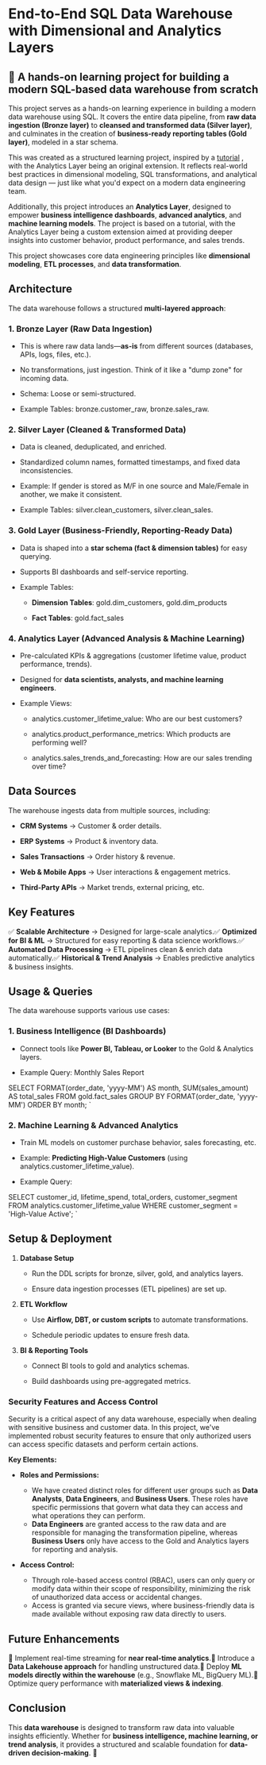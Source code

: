 # End-to-End SQL Data Warehouse with Dimensional and Analytics Layers

## 🚀 A hands-on learning project for building a modern SQL-based data warehouse from scratch

This project serves as a hands-on learning experience in building a modern data warehouse using SQL. It covers the entire data pipeline, from **raw data ingestion (Bronze layer)** to **cleansed and transformed data (Silver layer)**, and culminates in the creation of **business-ready reporting tables (Gold layer)**, modeled in a star schema. 

This was created as a structured learning project, inspired by a [tutorial](https://www.youtube.com/watch?v=9GVqKuTVANE) , with the Analytics Layer being an original extension. It reflects real-world best practices in dimensional modeling, SQL transformations, and analytical data design — just like what you'd expect on a modern data engineering team.
 
Additionally, this project introduces an **Analytics Layer**, designed to empower **business intelligence dashboards**, **advanced analytics**, and **machine learning models**. The project is based on a tutorial, with the Analytics Layer being a custom extension aimed at providing deeper insights into customer behavior, product performance, and sales trends.

This project showcases core data engineering principles like **dimensional modeling**, **ETL processes**, and **data transformation**.

Architecture
------------

The data warehouse follows a structured **multi-layered approach**:

### 1\. **Bronze Layer (Raw Data Ingestion)**

*   This is where raw data lands—**as-is** from different sources (databases, APIs, logs, files, etc.).
    
*   No transformations, just ingestion. Think of it like a "dump zone" for incoming data.
    
*   Schema: Loose or semi-structured.
    
*   Example Tables: bronze.customer\_raw, bronze.sales\_raw.
    

### 2\. **Silver Layer (Cleaned & Transformed Data)**

*   Data is cleaned, deduplicated, and enriched.
    
*   Standardized column names, formatted timestamps, and fixed data inconsistencies.
    
*   Example: If gender is stored as M/F in one source and Male/Female in another, we make it consistent.
    
*   Example Tables: silver.clean\_customers, silver.clean\_sales.
    

### 3\. **Gold Layer (Business-Friendly, Reporting-Ready Data)**

*   Data is shaped into a **star schema (fact & dimension tables)** for easy querying.
    
*   Supports BI dashboards and self-service reporting.
    
*   Example Tables:
    
    *   **Dimension Tables**: gold.dim\_customers, gold.dim\_products
        
    *   **Fact Tables**: gold.fact\_sales
        

### 4\. **Analytics Layer (Advanced Analysis & Machine Learning)**

*   Pre-calculated KPIs & aggregations (customer lifetime value, product performance, trends).
    
*   Designed for **data scientists, analysts, and machine learning engineers**.
    
*   Example Views:
    
    *   analytics.customer\_lifetime\_value: Who are our best customers?
        
    *   analytics.product\_performance\_metrics: Which products are performing well?
        
    *   analytics.sales\_trends\_and\_forecasting: How are our sales trending over time?
        

Data Sources
------------

The warehouse ingests data from multiple sources, including:

*   **CRM Systems** → Customer & order details.
    
*   **ERP Systems** → Product & inventory data.
    
*   **Sales Transactions** → Order history & revenue.
    
*   **Web & Mobile Apps** → User interactions & engagement metrics.
    
*   **Third-Party APIs** → Market trends, external pricing, etc.
    

Key Features
------------

✅ **Scalable Architecture** → Designed for large-scale analytics.✅ **Optimized for BI & ML** → Structured for easy reporting & data science workflows.✅ **Automated Data Processing** → ETL pipelines clean & enrich data automatically.✅ **Historical & Trend Analysis** → Enables predictive analytics & business insights.

Usage & Queries
---------------

The data warehouse supports various use cases:

### **1\. Business Intelligence (BI Dashboards)**

*   Connect tools like **Power BI, Tableau, or Looker** to the Gold & Analytics layers.
    
*   Example Query: Monthly Sales Report
    

 SELECT FORMAT(order_date, 'yyyy-MM') AS month, SUM(sales_amount) AS total_sales  FROM gold.fact_sales  GROUP BY FORMAT(order_date, 'yyyy-MM')  ORDER BY month;   `

### **2\. Machine Learning & Advanced Analytics**

*   Train ML models on customer purchase behavior, sales forecasting, etc.
    
*   Example: **Predicting High-Value Customers** (using analytics.customer\_lifetime\_value).
    
*   Example Query:
    

 SELECT customer_id, lifetime_spend, total_orders, customer_segment  FROM analytics.customer_lifetime_value  WHERE customer_segment = 'High-Value Active';   `

Setup & Deployment
------------------

1.  **Database Setup**
    
    *   Run the DDL scripts for bronze, silver, gold, and analytics layers.
        
    *   Ensure data ingestion processes (ETL pipelines) are set up.
        
2.  **ETL Workflow**
    
    *   Use **Airflow, DBT, or custom scripts** to automate transformations.
        
    *   Schedule periodic updates to ensure fresh data.
        
3.  **BI & Reporting Tools**
    
    *   Connect BI tools to gold and analytics schemas.
        
    *   Build dashboards using pre-aggregated metrics.
        

### Security Features and Access Control

Security is a critical aspect of any data warehouse, especially when dealing with sensitive business and customer data. In this project, we've implemented robust security features to ensure that only authorized users can access specific datasets and perform certain actions.

**Key Elements:**

- **Roles and Permissions:**
    - We have created distinct roles for different user groups such as **Data Analysts**, **Data Engineers**, and **Business Users**. These roles have specific permissions that govern what data they can access and what operations they can perform.
    - **Data Engineers** are granted access to the raw data and are responsible for managing the transformation pipeline, whereas **Business Users** only have access to the Gold and Analytics layers for reporting and analysis.
    
- **Access Control:**
    - Through role-based access control (RBAC), users can only query or modify data within their scope of responsibility, minimizing the risk of unauthorized data access or accidental changes.
    - Access is granted via secure views, where business-friendly data is made available without exposing raw data directly to users.

Future Enhancements
-------------------

🔹 Implement real-time streaming for **near real-time analytics**.🔹 Introduce a **Data Lakehouse approach** for handling unstructured data.🔹 Deploy **ML models directly within the warehouse** (e.g., Snowflake ML, BigQuery ML).🔹 Optimize query performance with **materialized views & indexing**.

Conclusion
----------

This **data warehouse** is designed to transform raw data into valuable insights efficiently. Whether for **business intelligence, machine learning, or trend analysis**, it provides a structured and scalable foundation for **data-driven decision-making**. 🚀

